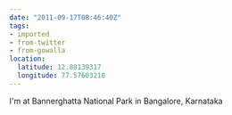 ```yaml
---
date: "2011-09-17T08:46:40Z"
tags:
- imported
- from-twitter
- from-gowalla
location:
  latitude: 12.80139317
  longitude: 77.57603218
---
```

I'm at Bannerghatta National Park in Bangalore, Karnataka
